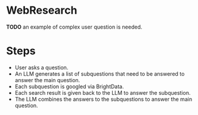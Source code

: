 # WebResearch

**TODO** an example of complex user question is needed.

# Steps

- User asks a question.
- An LLM generates a list of subquestions that need to be answered to answer the main question.
- Each subquestion is googled via BrightData.
- Each search result is given back to the LLM to answer the subquestion.
- The LLM combines the answers to the subquestions to answer the main question.
